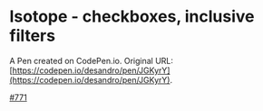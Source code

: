 # Isotope - checkboxes, inclusive filters

A Pen created on CodePen.io. Original URL: [https://codepen.io/desandro/pen/JGKyrY](https://codepen.io/desandro/pen/JGKyrY).

[#771](https://github.com/metafizzy/isotope/issues/771)
